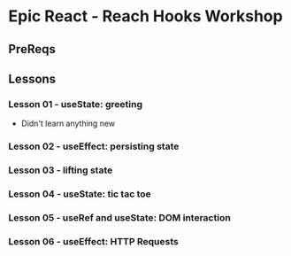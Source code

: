 # Epic React - Reach Hooks Workshop

## PreReqs

## Lessons

### Lesson 01 - useState: greeting

- Didn't learn anything new

### Lesson 02 - useEffect: persisting state

### Lesson 03 - lifting state

### Lesson 04 - useState: tic tac toe

### Lesson 05 - useRef and useState: DOM interaction

### Lesson 06 - useEffect: HTTP Requests
